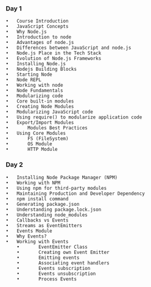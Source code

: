 ### Day 1
	•	Course Introduction
	•	JavaScript Concepts 
	•	Why Node.js 
	•	Introduction to node 
	•	Advantages of node.js
	•	Differences between JavaScript and node.js 
	•	Node.js Place in the Tech Stack
	•	Evolution of Node.js Frameworks
	•	Installing Node.js
	•	Nodejs Building Blocks
	•	Starting Node
	•	Node REPL
	•	Working with node
	•	Node Fundamentals
	•	Modularizing code
	•	Core built-in modules
	•	Creating Node Modules
	•	Modularizing JavaScript code
	•	Using require() to modularize application code
	•	Export/Import Modules
	•		Modules Best Practices
	•	Using Core Modules
	•		FS (FileSystem) 
	•		OS Module
	•		HTTP Module

### Day 2
	•	Installing Node Package Manager (NPM) 
	•	Working with NPM
	•	Using npm for third-party modules
	•	Maintaining Production and Developer Dependency
	•	npm install command
	•	Generating package.json
	•	Understanding package.lock.json
	•	Understanding node_modules
	•	Callbacks vs Events
	•	Streams as EventEmitters
	•	Events Module
	•	Why Events?
	•	Working with Events
		•		EventEmitter Class
		•		Creating own Event Emitter 
		•		Emitting events
		•		Associating event handlers
		•		Events subscription
		•		Events unsubscription
		•		Process Events
